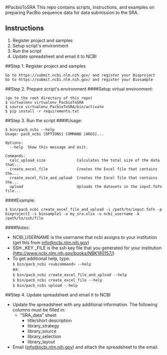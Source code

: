 #PacbioToSRA
This repo contains scripts, instructions, and examples on preparing PacBio sequence data for data submission to the SRA. 

## Instructions
1. Register project and samples
2. Setup script's environment
3. Run the script
4. Update spreadsheet and email it to NCBI


##Step 1. Register project and samples

    Go to https://submit.ncbi.nlm.nih.gov/ and register your Bioproject
    Go to https://submit.ncbi.nlm.nih.gov/ and register your Biosample


##Step 2. Prepare script's environment
####Setup virtual environment:

```
(go to the root directory of this repo)
$ virtualenv virtualenv_PacbioToSRA
$ source virtualenv_PacbioToSRA/bin/activate
$ pip install -r requirements.txt
```


##Step 3. Run the script
####Usage:
```
$ bin/pacb_ncbi --help
Usage: pacb_ncbi [OPTIONS] COMMAND [ARGS]...

Options:
  --help  Show this message and exit.

Commands:
  calc_upload_size              Calculates the total size of the data that...
  create_excel_file             Creates the Excel file that contains the...
  create_excel_file_and_upload  Creates the Excel file that contains the...
  upload                        Uploads the datasets in the input.fofn file...
```
####Example:
```
$ bin/pacb_ncbi create_excel_file_and_upload -i /path/to/input.fofn -p bioproject1 -s biosample1 -x my_sra.xlsx -u ncbi_username -k /path/to/ssh/file
```
####Notes:
*  NCBI_USERNAME is the username that ncbi assigns to your institution (get this from info@ncbi.nlm.nih.gov)
*  SSH _KEY _FILE is the ssh key file that you generated for your institution (http://www.ncbi.nlm.nih.gov/books/NBK180157/)
* To get additional help, type:  
	```$ bin/pacb_ncbi <subcommand> --help```  
	ex:  
	```$ bin/pacb_ncbi create_excel_file_and_upload --help```  
	```$ bin/pacb_ncbi create_excel_file --help```  
	```$ bin/pacb_ncbi upload --help```  

##Step 4. Update spreadsheet and email it to NCBI
*  Update the spreadsheet with any additional information. The following columns must be filled in:
    * "SRA_data" sheet
        * title/short description
        * library_strategy
        * library_source
        * library_selection
        * library_layout
*  Email (info@ncbi.nlm.nih.gov) and attach the spreadsheet to the email. 

